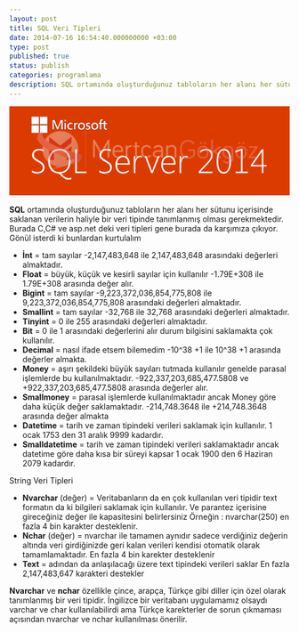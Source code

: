 ```yaml
---
layout: post
title: SQL Veri Tipleri
date: 2014-07-16 16:54:40.000000000 +03:00
type: post
published: true
status: publish
categories: programlama
description: SQL ortamında oluşturduğunuz tabloların her alanı her sütunu içerisinde saklanan verilerin haliyle bir veri tipinde tanımlanmış olması gerekmektedir.
---
```

![SQL-Server-2014-Logo](/assets/SQL-Server-2014-Logo.png)

**SQL** ortamında oluşturduğunuz tabloların her alanı her sütunu içerisinde saklanan verilerin haliyle bir veri tipinde tanımlanmış olması gerekmektedir. Burada C,C# ve asp.net deki veri tipleri gene burada da karşımıza çıkıyor. Gönül isterdi ki bunlardan kurtulalım

- **İnt** = tam sayılar -2,147,483,648 ile 2,147,483,648 arasındaki değerleri almaktadır.
- **Float** = büyük, küçük ve kesirli sayılar için kullanılır -1.79E+308 ile 1.79E+308 arasında değer alır.
- **Bigint** = tam sayılar -9,223,372,036,854,775,808 ile 9,223,372,036,854,775,808 arasındaki değerleri almaktadır.
- **Smallint** = tam sayılar -32,768 ile 32,768 arasındaki değerleri almaktadır.
- **Tinyint** = 0 ile 255 arasındaki değerleri almaktadır.
- **Bit** = 0 ile 1 arasındaki değerlerini alır durum bilgisini saklamakta çok kullanılır.
- **Decimal** = nasıl ifade etsem bilemedim -10^38 +1 ile 10^38 +1 arasında değerler almakta.
- **Money** = aşırı şekildeki büyük sayıları tutmada kullanılır genelde parasal işlemlerde bu kullanılmaktadır. -922,337,203,685,477.5808 ve +922,337,203,685,477.5808 arasında değerler alır.
- **Smallmoney** = parasal işlemlerde kullanılmaktadır ancak Money göre daha küçük değer saklamaktadır. -214,748.3648 ile +214,748.3648 arasında değer almakta
- **Datetime** = tarih ve zaman tipindeki verileri saklamak için kullanılır. 1 ocak 1753 den 31 aralık 9999 kadardır.
- **Smalldatetime** = tarih ve zaman tipindeki verileri saklamaktadır ancak datetime göre daha kısa bir süreyi kapsar 1 ocak 1900 den 6 Haziran 2079 kadardır.

String Veri Tipleri

- **Nvarchar** (değer) = Veritabanların da en çok kullanılan veri tipidir text formatın da ki bilgileri saklamak için kullanılır. Ve parantez içerisine gireceğiniz değer ile kapasitesini belirlersiniz Örneğin : nvarchar(250) en fazla 4 bin karakter desteklenir.
- **Nchar** (değer) = nvarchar ile tamamen aynıdır sadece verdiğiniz değerin altında veri girdiğinizde geri kalan verileri kendisi otomatik olarak tamamlamaktadır. En fazla 4 bin karekter desteklenir
- **Text** = adından da anlaşılacağı üzere text tipindeki verileri saklar En fazla 2,147,483,647 karakteri destekler

**Nvarchar** ve **nchar** özellikle çince, arapça, Türkçe gibi diller için özel olarak tanımlanmış bir veri tipidir. İngilizce bir veritabanı uygulamamız olsaydı varchar ve char kullanılabilirdi ama Türkçe karekterler de sorun çıkmaması açısından nvarchar ve nchar kullanılması önerilir.
